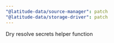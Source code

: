 ```yaml
---
"@latitude-data/source-manager": patch
"@latitude-data/storage-driver": patch
---
```


Dry resolve secrets helper function
